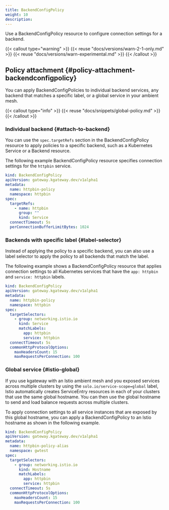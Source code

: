 ```yaml
---
title: BackendConfigPolicy
weight: 10
description: 
---
```


Use a BackendConfigPolicy resource to configure connection settings for a backend.  

{{< callout type="warning" >}} 
{{< reuse "docs/versions/warn-2-1-only.md" >}} {{< reuse "docs/versions/warn-experimental.md" >}}
{{< /callout >}}

## Policy attachment {#policy-attachment-backendconfigpolicy}

You can apply BackendConfigPolicies to individual backend services, any backend that matches a specific label, or a global service in your ambient mesh.

{{< callout type="info" >}}
{{< reuse "docs/snippets/global-policy.md" >}}
{{< /callout >}}

### Individual backend {#attach-to-backend}

You can use the `spec.targetRefs` section in the BackendConfigPolicy resource to apply policies to a specific backend, such as a Kubernetes Service or a Backend resource. 

The following example BackendConfigPolicy resource specifies connection settings for the `httpbin` service. 

```yaml 
kind: BackendConfigPolicy
apiVersion: gateway.kgateway.dev/v1alpha1
metadata:
  name: httpbin-policy
  namespace: httpbin
spec:
  targetRefs:
    - name: httpbin
      group: ""
      kind: Service
  connectTimeout: 5s
  perConnectionBufferLimitBytes: 1024
```

### Backends with specific label {#label-selector}

Instead of applying the policy to a specific backend, you can also use a label selector to apply the policy to all backends that match the label. 

The following example shows a BackendConfigPolicy resource that applies connection settings to all Kubernetes services that have the `app: httpbin` and `service: httpbin` labels. 

```yaml
kind: BackendConfigPolicy
apiVersion: gateway.kgateway.dev/v1alpha1
metadata:
  name: httpbin-policy
  namespace: httpbin
spec:
  targetSelectors:
    - group: networking.istio.io
      kind: Service
      matchLabels:
        app: httpbin
        service: httpbin
  connectTimeout: 5s
  commonHttpProtocolOptions:
    maxHeadersCount: 15
    maxRequestsPerConnection: 100
```

### Global service {#istio-global}

If you use kgateway with an Istio ambient mesh and you exposed services across multiple clusters by using the `solo.io/service-scope=global` label, Istio automatically creates ServiceEntry resources in each of your clusters that use the same global hostname. You can then use the global hostname to send and load balance requests across multiple clusters. 

To apply connection settings to all service instances that are exposed by this global hostname, you can apply a BackendConfigPolicy to an Istio hostname as shown in the following example. 

```yaml
kind: BackendConfigPolicy
apiVersion: gateway.kgateway.dev/v1alpha1
metadata:
  name: httpbin-policy-alias
  namespace: gwtest
spec:
  targetSelectors:
    - group: networking.istio.io
      kind: Hostname
      matchLabels:
        app: httpbin
        service: httpbin
  connectTimeout: 5s
  commonHttpProtocolOptions:
    maxHeadersCount: 15
    maxRequestsPerConnection: 100
```



